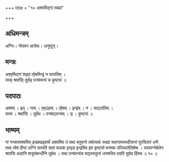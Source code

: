 +++
title = "१० अश्वमिद्गां रथप्रां"

+++
## अधिमन्त्रम्
अग्निः। गोपवन आत्रेयः। अनुष्टुप्।

## मन्त्रः
अश्व॒मिद्गां र॑थ॒प्रां त्वे॒षमिन्द्रं॒ न सत्प॑तिम् ।  
यस्य॒ श्रवां॑सि॒ तूर्व॑थ॒ पन्य॑म्पन्यं च कृ॒ष्टयः॑ ॥

## पदपाठः
अश्व॑म् । इत् । गाम् । र॒थ॒ऽप्राम् । त्वे॒षम् । इन्द्र॑म् । न । सत्ऽप॑तिम् ।  
यस्य॑ । श्रवां॑सि । तूर्व॑थ । पन्य॑म्ऽपन्यम् । च॒ । कृ॒ष्टयः॑ ॥

## भाष्यम्
गां गन्तारमश्वमित् इच्छब्दइवार्थे अश्वमिव तं यथा स्तुवन्ते तथेत्यर्थः रथप्रां रथानामस्मदीयानां पूरयितारं धनैः तथा त्वेषं दीप्तं अग्निं सत्पतिं सतां पालकं इन्द्रन्न इन्द्रमिव इमं कृष्टयो मनष्याः परिचरतेतिशेषः । यस्याग्नेर्बलेन श्रवांसि अन्नानि शत्रुसंबन्धीनि तूर्वथ । तथा पन्यंपन्यंच यद्यस्स्तुत्यं धनमस्ति तदपि तूर्वथ हिंस्थ ॥ १० ॥